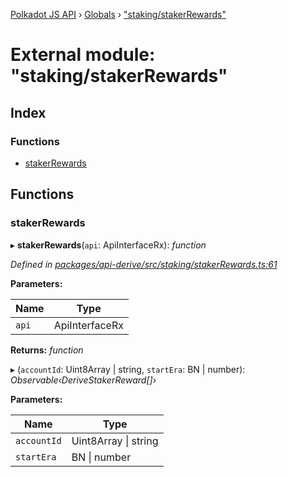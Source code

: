 [Polkadot JS API](../README.md) › [Globals](../globals.md) › ["staking/stakerRewards"](_staking_stakerrewards_.md)

# External module: "staking/stakerRewards"

## Index

### Functions

* [stakerRewards](_staking_stakerrewards_.md#stakerrewards)

## Functions

###  stakerRewards

▸ **stakerRewards**(`api`: ApiInterfaceRx): *function*

*Defined in [packages/api-derive/src/staking/stakerRewards.ts:61](https://github.com/polkadot-js/api/blob/a09fc51693/packages/api-derive/src/staking/stakerRewards.ts#L61)*

**Parameters:**

Name | Type |
------ | ------ |
`api` | ApiInterfaceRx |

**Returns:** *function*

▸ (`accountId`: Uint8Array | string, `startEra`: BN | number): *Observable‹DeriveStakerReward[]›*

**Parameters:**

Name | Type |
------ | ------ |
`accountId` | Uint8Array &#124; string |
`startEra` | BN &#124; number |
